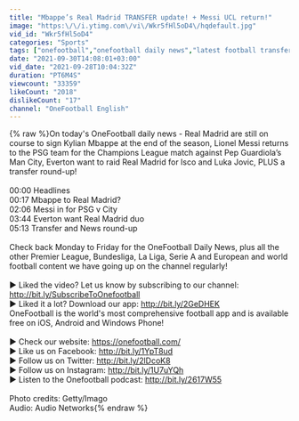 ```yaml
---
title: "Mbappe’s Real Madrid TRANSFER update! + Messi UCL return!"
image: "https:\/\/i.ytimg.com\/vi\/Wkr5fHl5oD4\/hqdefault.jpg"
vid_id: "Wkr5fHl5oD4"
categories: "Sports"
tags: ["onefootball","onefootball daily news","latest football transfers"]
date: "2021-09-30T14:08:01+03:00"
vid_date: "2021-09-28T10:04:32Z"
duration: "PT6M4S"
viewcount: "33359"
likeCount: "2018"
dislikeCount: "17"
channel: "OneFootball English"
---
```

{% raw %}On today's OneFootball daily news - Real Madrid are still on course to sign Kylian Mbappe at the end of the season, Lionel Messi returns to the PSG team for the Champions League match against Pep Guardiola’s Man City, Everton want to raid Real Madrid for Isco and Luka Jovic, PLUS a transfer round-up!<br /><br />00:00 Headlines<br />00:17 Mbappe to Real Madrid?<br />02:06 Messi in for PSG v City<br />03:44 Everton want Real Madrid duo<br />05:13 Transfer and News round-up<br /><br />Check back Monday to Friday for the OneFootball Daily News, plus all the other Premier League, Bundesliga, La Liga, Serie A and European and world football content we have going up on the channel regularly! <br /><br />► Liked the video? Let us know by subscribing to our channel: <a rel="nofollow" target="blank" href="http://bit.ly/SubscribeToOnefootball">http://bit.ly/SubscribeToOnefootball</a><br />► Liked it a lot? Download our app: <a rel="nofollow" target="blank" href="http://bit.ly/2GeDHEK">http://bit.ly/2GeDHEK</a><br />OneFootball is the world's most comprehensive football app and is available free on iOS, Android and Windows Phone!<br /><br />► Check our website: <a rel="nofollow" target="blank" href="https://onefootball.com/">https://onefootball.com/</a><br />► Like us on Facebook: <a rel="nofollow" target="blank" href="http://bit.ly/1YpT8ud">http://bit.ly/1YpT8ud</a><br />► Follow us on Twitter: <a rel="nofollow" target="blank" href="http://bit.ly/2lDcoK8">http://bit.ly/2lDcoK8</a><br />► Follow us on Instagram: <a rel="nofollow" target="blank" href="http://bit.ly/1U7uYQh">http://bit.ly/1U7uYQh</a><br />► Listen to the Onefootball podcast: <a rel="nofollow" target="blank" href="http://bit.ly/2617W55">http://bit.ly/2617W55</a><br /><br />Photo credits: Getty/Imago<br />Audio: Audio Networks{% endraw %}
